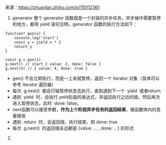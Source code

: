 来源：https://zhuanlan.zhihu.com/p/115112361

1. generator
整个 generator 函数就是一个封装的异步任务，异步操作需要暂停的地方，都用 yield 语句注明。generator 函数的执行方法如下：
```
function* gen(x) {
    console.log('start')
    const y = yield x * 2
    return y
}

const g = gen(1)
g.next() // start { value: 2, done: false }
g.next(4) // { value: 4, done: true }
```
- gen()​ 不会立即执行，而是一上来就暂停，返回一个 ​Iterator ​ 对象（具体可以参考 Iterator 遍历器）
- 每次 ​ g.next() ​ 都会打破暂停状态去执行，直到遇到下一个 ​ yield ​ 或者 ​return​
- 遇到 ​ yield ​ 时，会执行 ​yeild​ 后面的表达式，并返回执行之后的值，然后再次进入暂停状态，此时 ​ done: false​。
- next​ 函数可以接受参数，**作为上个阶段异步任务的返回结果**，被函数体内的变量接收
- 遇到 ​ return ​ 时，会返回值，执行结束，即 ​done: true​
- 每次 ​ g.next() ​ 的返回值永远都是 ​{value: ... , done: ...} ​ 的形式


2. 